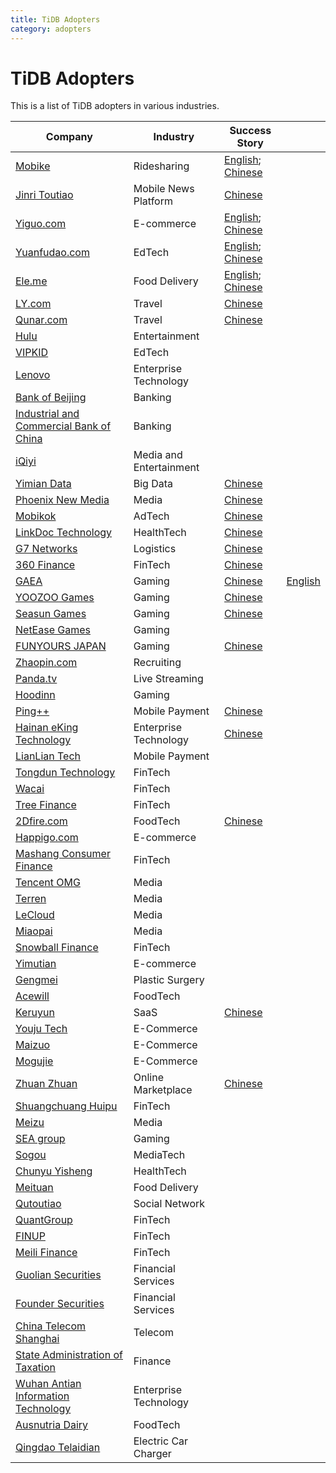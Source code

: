 ```yaml
---
title: TiDB Adopters
category: adopters
---
```


# TiDB Adopters

This is a list of TiDB adopters in various industries.

| Company                                                                                                          | Industry                | Success Story                                                                                                                                                    |                                                                                                                             |
|------------------------------------------------------------------------------------------------------------------|-------------------------|------------------------------------------------------------------------------------------------------------------------------------------------------------------|-----------------------------------------------------------------------------------------------------------------------------|
| [Mobike](https://en.wikipedia.org/wiki/Mobike)                                                                   | Ridesharing             | [English](https://www.pingcap.com/blog/Use-Case-TiDB-in-Mobike/); [Chinese](https://www.pingcap.com/cases-cn/user-case-mobike/)                                  |                                                                                                                             |
| [Jinri Toutiao](https://en.wikipedia.org/wiki/Toutiao)                                                           | Mobile News Platform    | [Chinese](https://www.pingcap.com/cases-cn/user-case-toutiao/)                                                                                                   |                                                                                                                             |
| [Yiguo.com](https://www.crunchbase.com/organization/shanghai-yiguo-electron-business)                            | E-commerce              | [English](https://www.datanami.com/2018/02/22/hybrid-database-capturing-perishable-insights-yiguo/); [Chinese](https://www.pingcap.com/cases-cn/user-case-yiguo) |                                                                                                                             |
| [Yuanfudao.com](https://www.crunchbase.com/organization/yuanfudao)                                               | EdTech                  | [English](https://www.pingcap.com/blog/2017-08-08-tidbforyuanfudao/); [Chinese](https://www.pingcap.com/cases-cn/user-case-yuanfudao/)                           |                                                                                                                             |
| [Ele.me](https://en.wikipedia.org/wiki/Ele.me)                                                                   | Food Delivery           | [English](https://www.pingcap.com/blog/use-case-tidb-in-eleme/); [Chinese](https://www.pingcap.com/cases-cn/user-case-eleme-1/)                                  |                                                                                                                             |
| [LY.com](https://www.crunchbase.com/organization/ly-com)                                                         | Travel                  | [Chinese](https://www.pingcap.com/cases-cn/user-case-tongcheng/)                                                                                                 |                                                                                                                             |
| [Qunar.com](https://www.crunchbase.com/organization/qunar-com)                                                   | Travel                  | [Chinese](https://www.pingcap.com/cases-cn/user-case-qunar/)                                                                                                     |                                                                                                                             |
| [Hulu](https://www.hulu.com)                                                                                     | Entertainment           |                                                                                                                                                                  |                                                                                                                             |
| [VIPKID](https://en.wikipedia.org/wiki/VIPKID)                                                                   | EdTech                  |                                                                                                                                                                  |                                                                                                                             |
| [Lenovo](https://en.wikipedia.org/wiki/Lenovo)                                                                   | Enterprise Technology   |                                                                                                                                                                  |                                                                                                                             |
| [Bank of Beijing](https://en.wikipedia.org/wiki/Bank_of_Beijing)                                                 | Banking                 |                                                                                                                                                                  |                                                                                                                             |
| [Industrial and Commercial Bank of China](https://en.wikipedia.org/wiki/Industrial_and_Commercial_Bank_of_China) | Banking                 |                                                                                                                                                                  |                                                                                                                             |
| [iQiyi](https://en.wikipedia.org/wiki/IQiyi)                                                                     | Media and Entertainment |                                                                                                                                                                  |                                                                                                                             |
| [Yimian Data](https://www.crunchbase.com/organization/yimian-data)                                               | Big Data                | [Chinese](https://www.pingcap.com/cases-cn/user-case-yimian)                                                                                                     |                                                                                                                             |
| [Phoenix New Media](https://www.crunchbase.com/organization/phoenix-new-media)                                   | Media                   | [Chinese](https://www.pingcap.com/cases-cn/user-case-ifeng/)                                                                                                     |                                                                                                                             |
| [Mobikok](http://www.mobikok.com/en/)                                                                            | AdTech                  | [Chinese](https://pingcap.com/cases-cn/user-case-mobikok/)                                                                                                       |                                                                                                                             |
| [LinkDoc Technology](https://www.crunchbase.com/organization/linkdoc-technology)                                 | HealthTech              | [Chinese](https://www.pingcap.com/cases-cn/user-case-linkdoc/)                                                                                                   |                                                                                                                             |
| [G7 Networks](https://www.english.g7.com.cn/)                                                                    | Logistics               | [Chinese](https://www.pingcap.com/cases-cn/user-case-g7/)                                                                                                        |                                                                                                                             |
| [360 Finance](https://www.crunchbase.com/organization/360-finance)                                               | FinTech                 | [Chinese](https://www.pingcap.com/cases-cn/user-case-360/)                                                                                                       |                                                                                                                             |
| [GAEA](http://www.gaea.com/en/)                                                                                  | Gaming                  | [Chinese](https://www.pingcap.com/cases-cn/user-case-gaea-ad/)                                                                                                   | [English](https://www.pingcap.com/blog/2017-05-22-Comparison-between-MySQL-and-TiDB-with-tens-of-millions-of-data-per-day/) |
| [YOOZOO Games](https://www.crunchbase.com/organization/yoozoo-games)                                             | Gaming                  | [Chinese](https://pingcap.com/cases-cn/user-case-youzu/)                                                                                                         |                                                                                                                             |
| [Seasun Games](https://www.crunchbase.com/organization/seasun)                                                   | Gaming                  | [Chinese](https://pingcap.com/cases-cn/user-case-xishanju/)                                                                                                      |                                                                                                                             |
| [NetEase Games](https://game.163.com/en/)                                                                        | Gaming                  |                                                                                                                                                                  |                                                                                                                             |
| [FUNYOURS JAPAN](http://company.funyours.co.jp/)                                                                 | Gaming                  | [Chinese](https://pingcap.com/cases-cn/user-case-funyours-japan/)                                                                                                |                                                                                                                             |
| [Zhaopin.com](https://www.crunchbase.com/organization/zhaopin)                                                   | Recruiting              |                                                                                                                                                                  |                                                                                                                             |
| [Panda.tv](https://www.crunchbase.com/organization/panda-tv)                                                     | Live Streaming          |                                                                                                                                                                  |                                                                                                                             |
| [Hoodinn](https://www.crunchbase.com/organization/hoodinn)                                                       | Gaming                  |                                                                                                                                                                  |                                                                                                                             |
| [Ping++](https://www.crunchbase.com/organization/ping-5)                                                         | Mobile Payment          | [Chinese](https://pingcap.com/cases-cn/user-case-ping++/)                                                                                                        |                                                                                                                             |
| [Hainan eKing Technology](https://www.crunchbase.com/organization/hainan-eking-technology)                       | Enterprise Technology   | [Chinese](https://pingcap.com/cases-cn/user-case-ekingtech/)                                                                                                     |                                                                                                                             |
| [LianLian Tech](http://www.10030.com.cn/web/)                                                                    | Mobile Payment          |                                                                                                                                                                  |                                                                                                                             |
| [Tongdun Technology](https://www.crunchbase.com/organization/tongdun-technology)                                 | FinTech                 |                                                                                                                                                                  |                                                                                                                             |
| [Wacai](https://www.crunchbase.com/organization/wacai)                                                           | FinTech                 |                                                                                                                                                                  |                                                                                                                             |
| [Tree Finance](https://www.treefinance.com.cn/)                                                                  | FinTech                 |                                                                                                                                                                  |                                                                                                                             |
| [2Dfire.com](http://www.2dfire.com/)                                                                             | FoodTech                | [Chinese](https://www.pingcap.com/cases-cn/user-case-erweihuo/)                                                                                                  |                                                                                                                             |
| [Happigo.com](https://www.crunchbase.com/organization/happigo-com)                                               | E-commerce              |                                                                                                                                                                  |                                                                                                                             |
| [Mashang Consumer Finance](https://www.crunchbase.com/organization/ms-finance)                                   | FinTech                 |                                                                                                                                                                  |                                                                                                                             |
| [Tencent OMG](https://en.wikipedia.org/wiki/Tencent)                                                             | Media                   |                                                                                                                                                                  |                                                                                                                             |
| [Terren](http://webterren.com.zigstat.com/)                                                                      | Media                   |                                                                                                                                                                  |                                                                                                                             |
| [LeCloud](https://www.crunchbase.com/organization/letv-2)                                                        | Media                   |                                                                                                                                                                  |                                                                                                                             |
| [Miaopai](https://en.wikipedia.org/wiki/Miaopai)                                                                 | Media                   |                                                                                                                                                                  |                                                                                                                             |
| [Snowball Finance](https://www.crunchbase.com/organization/snowball-finance)                                     | FinTech                 |                                                                                                                                                                  |                                                                                                                             |
| [Yimutian](http://www.ymt.com/)                                                                                  | E-commerce              |                                                                                                                                                                  |                                                                                                                             |
| [Gengmei](https://www.crunchbase.com/organization/gengmei)                                                       | Plastic Surgery         |                                                                                                                                                                  |                                                                                                                             |
| [Acewill](https://www.crunchbase.com/organization/acewill)                                                       | FoodTech                |                                                                                                                                                                  |                                                                                                                             |
| [Keruyun ](https://www.crunchbase.com/organization/keruyun-technology-beijing-co-ltd)                            | SaaS                    | [Chinese](https://pingcap.com/cases-cn/user-case-keruyun/)                                                                                                       |                                                                                                                             |
| [Youju Tech](https://www.ujuz.cn/)                                                                               | E-Commerce              |                                                                                                                                                                  |                                                                                                                             |
| [Maizuo](https://www.crunchbase.com/organization/maizhuo)                                                        | E-Commerce              |                                                                                                                                                                  |                                                                                                                             |
| [Mogujie](https://www.crunchbase.com/organization/mogujie)                                                       | E-Commerce              |                                                                                                                                                                  |                                                                                                                             |
| [Zhuan Zhuan](https://www.crunchbase.com/organization/zhuan-zhuan)                                               | Online Marketplace      | [Chinese](https://pingcap.com/cases-cn/user-case-zhuanzhuan/)                                                                                                    |                                                                                                                             |
| [Shuangchuang Huipu](http://scphjt.com/)                                                                         | FinTech                 |                                                                                                                                                                  |                                                                                                                             |
| [Meizu](https://en.wikipedia.org/wiki/Meizu)                                                                     | Media                   |                                                                                                                                                                  |                                                                                                                             |
| [SEA group](https://sea-group.org/?lang=en)                                                                      | Gaming                  |                                                                                                                                                                  |                                                                                                                             |
| [Sogou](https://en.wikipedia.org/wiki/Sogou)                                                                     | MediaTech               |                                                                                                                                                                  |                                                                                                                             |
| [Chunyu Yisheng](https://www.crunchbase.com/organization/chunyu)                                                 | HealthTech              |                                                                                                                                                                  |                                                                                                                             |
| [Meituan](https://en.wikipedia.org/wiki/Meituan-Dianping)                                                        | Food Delivery           |                                                                                                                                                                  |                                                                                                                             |
| [Qutoutiao](https://www.crunchbase.com/organization/qutoutiao)                                                   | Social Network          |                                                                                                                                                                  |                                                                                                                             |
| [QuantGroup](https://www.crunchbase.com/organization/quantgroup)                                                 | FinTech                 |                                                                                                                                                                  |                                                                                                                             |
| [FINUP](https://www.crunchbase.com/organization/finup)                                                           | FinTech                 |                                                                                                                                                                  |                                                                                                                             |
| [Meili Finance](https://www.crunchbase.com/organization/meili-jinrong)                                           | FinTech                 |                                                                                                                                                                  |                                                                                                                             |
| [Guolian Securities](https://www.crunchbase.com/organization/guolian-securities)                                 | Financial Services      |                                                                                                                                                                  |                                                                                                                             |
| [Founder Securities](https://www.linkedin.com/company/founder-securities-co-ltd-/)                               | Financial Services      |                                                                                                                                                                  |                                                                                                                             |
| [China Telecom Shanghai](http://sh.189.cn/en/index.html)                                                         | Telecom                 |                                                                                                                                                                  |                                                                                                                             |
| [State Administration of Taxation](https://en.wikipedia.org/wiki/State_Administration_of_Taxation)               | Finance                 |                                                                                                                                                                  |                                                                                                                             |
| [Wuhan Antian Information Technology](https://www.avlsec.com/)                                                   | Enterprise Technology   |                                                                                                                                                                  |                                                                                                                             |
| [Ausnutria Dairy](https://www.crunchbase.com/organization/ausnutria-dairy)                                       | FoodTech                |                                                                                                                                                                  |                                                                                                                             |
| [Qingdao Telaidian](https://www.teld.cn/)                                                                        | Electric Car Charger    |                                                                                                                                                                  |                                                                                                                             |
